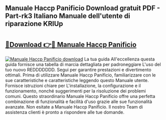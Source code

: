 ## Manuale Haccp Panificio Download gratuit PDF - Part-rk3 Italiano Manuale dell'utente di riparazione KRlUp

# <h2><a href="http://dfefr8a.blite.top/?on=Manuale+Haccp+Panificio">🔗Download 👉🔴 Manuale Haccp Panificio</a></h2>

[![Manuale Haccp Panificio download](https://i.imgur.com/lujVjoI.png)](http://dfefr8a.blite.top/?on=Manuale+Haccp+Panificio)
La tua guida All'eccellenza questa guida fornisce una tabella di marcia dettagliata per padroneggiare L'uso del tuo nuovo REDDDDDDD. Segui per garantire prestazioni e divertimento ottimali. Prima di utilizzare Manuale Haccp Panificio, familiarizzare con le sue caratteristiche e caratteristiche leggendo questo Manuale utente. Fornisce istruzioni chiare per L'installazione, la configurazione e il funzionamento, nonché suggerimenti per la risoluzione dei problemi comuni. Questo straordinario Manuale Haccp Panificio offre una perfetta combinazione di funzionalità e facilità d'uso grazie alle sue funzionalità avanzate. Non esitate a Manuale Haccp Panificio. Il nostro Team di assistenza clienti è pronto a rispondere alle tue domande.

